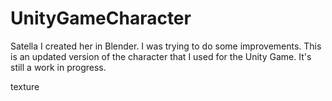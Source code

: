 # UnityGameCharacter
Satella
I created her in Blender. I was trying to do some improvements. This is an updated version of 
the character that I used for the Unity Game. It's still a work in progress.

texture
